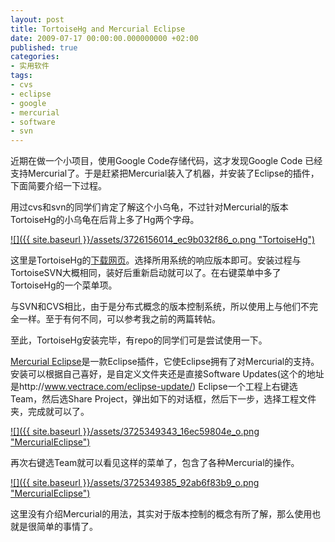 ```yaml
---
layout: post
title: TortoiseHg and Mercurial Eclipse
date: 2009-07-17 00:00:00.000000000 +02:00
published: true
categories:
- 实用软件
tags:
- cvs
- eclipse
- google
- mercurial
- software
- svn
---
```


近期在做一个小项目，使用Google Code存储代码，这才发现Google Code 已经支持Mercurial了。于是赶紧把Mercurial装入了机器，并安装了Eclipse的插件，下面简要介绍一下过程。

用过cvs和svn的同学们肯定了解这个小乌龟，不过针对Mercurial的版本TortoiseHg的小乌龟在后背上多了Hg两个字母。

[![]({{ site.baseurl }}/assets/3726156014_ec9b032f86_o.png "TortoiseHg")](http://farm3.static.flickr.com/2548/3726156014_ec9b032f86_o.png)

这里是TortoiseHg的[下载网页](http://bitbucket.org/tortoisehg/stable/downloads/ "TortoiseHg")。选择所用系统的响应版本即可。安装过程与TortoiseSVN大概相同，装好后重新启动就可以了。在右键菜单中多了TortoiseHg的一个菜单项。

与SVN和CVS相比，由于是分布式概念的版本控制系统，所以使用上与他们不完全一样。至于有何不同，可以参考我之前的两篇转帖。

至此，TortoiseHg安装完毕，有repo的同学们可是尝试使用一下。

[Mercurial Eclipse](http://www.vectrace.com/mercurialeclipse/ "Mercurial Eclipse")是一款Eclipse插件，它使Eclipse拥有了对Mercurial的支持。安装可以根据自己喜好，是自定义文件夹还是直接Software Updates(这个的地址是http://www.vectrace.com/eclipse-update/) Eclipse一个工程上右键选Team，然后选Share Project，弹出如下的对话框，然后下一步，选择工程文件夹，完成就可以了。

[![]({{ site.baseurl }}/assets/3725349343_16ec59804e_o.png "MercurialEclipse")](http://farm3.static.flickr.com/2539/3725349343_16ec59804e_o.png)

再次右键选Team就可以看见这样的菜单了，包含了各种Mercurial的操作。

[![]({{ site.baseurl }}/assets/3725349385_92ab6f83b9_o.png "MercurialEclipse")](http://farm3.static.flickr.com/2523/3725349385_92ab6f83b9_o.png)

这里没有介绍Mercurial的用法，其实对于版本控制的概念有所了解，那么使用也就是很简单的事情了。
